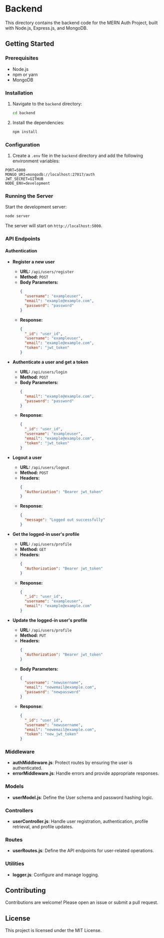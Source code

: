 # Backend

This directory contains the backend code for the MERN Auth Project, built with Node.js, Express.js, and MongoDB.

## Getting Started

### Prerequisites

- Node.js
- npm or yarn
- MongoDB

### Installation

1. Navigate to the `backend` directory:
   ```sh
   cd backend
   ```

2. Install the dependencies:
   ```sh
   npm install
   ```

### Configuration

1. Create a `.env` file in the `backend` directory and add the following environment variables:
```env
PORT=5000
MONGO_URI=mongodb://localhost:27017/auth
JWT_SECRET=GITHUB
NODE_ENV=development
```

### Running the Server

Start the development server:
```sh
node server
```

The server will start on `http://localhost:5000`.


### API Endpoints

#### Authentication

- **Register a new user**
  - **URL:** `/api/users/register`
  - **Method:** `POST`
  - **Body Parameters:**
    ```json
    {
      "username": "exampleuser",
      "email": "example@example.com",
      "password": "password"
    }
    ```
  - **Response:**
    ```json
    {
      "_id": "user_id",
      "username": "exampleuser",
      "email": "example@example.com",
      "token": "jwt_token"
    }
    ```

- **Authenticate a user and get a token**
  - **URL:** `/api/users/login`
  - **Method:** `POST`
  - **Body Parameters:**
    ```json
    {
      "email": "example@example.com",
      "password": "password"
    }
    ```
  - **Response:**
    ```json
    {
      "_id": "user_id",
      "username": "exampleuser",
      "email": "example@example.com",
      "token": "jwt_token"
    }
    ```

- **Logout a user**
  - **URL:** `/api/users/logout`
  - **Method:** `POST`
  - **Headers:**
    ```json
    {
      "Authorization": "Bearer jwt_token"
    }
    ```
  - **Response:**
    ```json
    {
      "message": "Logged out successfully"
    }
    ```

- **Get the logged-in user's profile**
  - **URL:** `/api/users/profile`
  - **Method:** `GET`
  - **Headers:**
    ```json
    {
      "Authorization": "Bearer jwt_token"
    }
    ```
  - **Response:**
    ```json
    {
      "_id": "user_id",
      "username": "exampleuser",
      "email": "example@example.com"
    }
    ```

- **Update the logged-in user's profile**
  - **URL:** `/api/users/profile`
  - **Method:** `PUT`
  - **Headers:**
    ```json
    {
      "Authorization": "Bearer jwt_token"
    }
    ```
  - **Body Parameters:**
    ```json
    {
      "username": "newusername",
      "email": "newemail@example.com",
      "password": "newpassword"
    }
    ```
  - **Response:**
    ```json
    {
      "_id": "user_id",
      "username": "newusername",
      "email": "newemail@example.com",
      "token": "new_jwt_token"
    }
    ```

### Middleware

- **authMiddleware.js**: Protect routes by ensuring the user is authenticated.
- **errorMiddleware.js**: Handle errors and provide appropriate responses.

### Models

- **userModel.js**: Define the User schema and password hashing logic.

### Controllers

- **userController.js**: Handle user registration, authentication, profile retrieval, and profile updates.

### Routes

- **userRoutes.js**: Define the API endpoints for user-related operations.

### Utilities

- **logger.js**: Configure and manage logging.

## Contributing

Contributions are welcome! Please open an issue or submit a pull request.

## License

This project is licensed under the MIT License.
